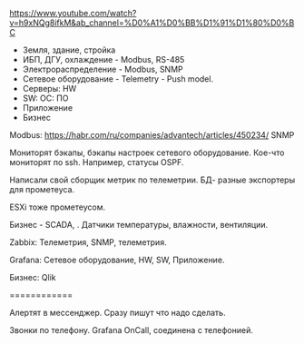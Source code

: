 https://www.youtube.com/watch?v=h9xNQg8ifkM&ab_channel=%D0%A1%D0%BB%D1%91%D1%80%D0%BC

* Земля, здание, стройка
* ИБП, ДГУ, охлаждение - Modbus, RS-485
* Электрораспределение - Modbus, SNMP
* Сетевое оборудование - Telemetry - Push model.
* Серверы: HW
* SW: ОС: ПО
* Приложение
* Бизнес

Modbus: https://habr.com/ru/companies/advantech/articles/450234/
SNMP

Мониторят бэкапы, бэкапы настроек сетевого оборудование.
Кое-что мониторят по ssh. Например, статусы OSPF.

Написали свой сборщик метрик по телеметрии.
БД- разные экспортеры для прометеуса.

ESXi тоже прометеусом.

Бизнес - SCADA, .
Датчики температуры, влажности, вентиляции.

Zabbix: Телеметрия, SNMP, телеметрия.

Grafana: Сетевое оборудование, HW, SW, Приложение.

Бизнес: Qlik

============

Алертят в мессенджер.
Сразу пишут что надо сделать.

Звонки по телефону.
Grafana OnCall, соединена с телефонией.














